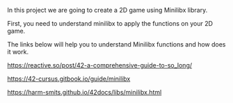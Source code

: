 In this project we are going to create a 2D game using Minilibx library.

First, you need to understand minilibx to apply the functions on your 2D game.

The links below will help you to understand Minilibx functions and how does it work. 

https://reactive.so/post/42-a-comprehensive-guide-to-so_long/

https://42-cursus.gitbook.io/guide/minilibx

https://harm-smits.github.io/42docs/libs/minilibx.html
